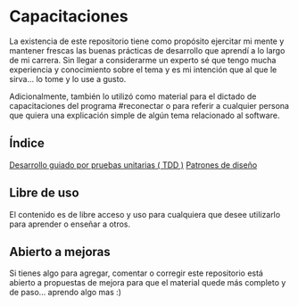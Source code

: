 # Capacitaciones
La existencia de este repositorio tiene como propósito ejercitar mi mente y mantener frescas las buenas prácticas de desarrollo que aprendí a lo largo de mi carrera. Sin llegar a considerarme un experto sé que tengo mucha experiencia y conocimiento sobre el tema y es mi intención que al que le sirva... lo tome y lo use a gusto.

Adicionalmente, también lo utilizó como material para el dictado de capacitaciones del programa #reconectar o para referir a cualquier persona que quiera una explicación simple de algún tema relacionado al software.

## Índice
[Desarrollo guiado por pruebas unitarias ( TDD )](tdd)
[Patrones de diseño](patrones)

## Libre de uso
El contenido es de libre acceso y uso para cualquiera que desee utilizarlo para aprender o enseñar a otros.

## Abierto a mejoras
Si tienes algo para agregar, comentar o corregir este repositorio está abierto a propuestas de mejora para que el material quede más completo y de paso... aprendo algo mas :)